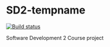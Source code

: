 # SD2-tempname

[![Build status](https://ci.appveyor.com/api/projects/status/kgpqa95gutukq35v?svg=true)](https://ci.appveyor.com/project/ivan-ristovic/sd2-tempname)

Software Development 2 Course project

